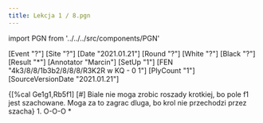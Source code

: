 ```yaml
---
title: Lekcja 1 / 8.pgn
---
```


import PGN from '../../../src/components/PGN'

<PGN>
﻿[Event "?"]
[Site "?"]
[Date "2021.01.21"]
[Round "?"]
[White "?"]
[Black "?"]
[Result "*"]
[Annotator "Marcin"]
[SetUp "1"]
[FEN "4k3/8/8/1b3b2/8/8/8/R3K2R w KQ - 0 1"]
[PlyCount "1"]
[SourceVersionDate "2021.01.21"]

 {[%cal Ge1g1,Rb5f1] [#] Biale nie moga zrobic roszady krotkiej, bo pole f1 jest szachowane. Moga za to zagrac dluga, bo krol nie przechodzi przez szacha}  1. O-O-O *


</PGN>
